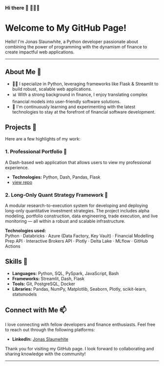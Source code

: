 ### Hi there 👋 👨🏻‍💻
# Welcome to My GitHub Page!
Hello! I'm Jonas Slaunwhite, a Python developer passionate about combining the power of programming with the dynamism of finance to create impactful web applications.
<!--
![https://github.com/jb-s01/jb-s01/assets/pixel%art%robot.png](https://github.com/jb-s01/jb-s01/blob/main/pixel%20art%20robot.png)
-->
<!--
**jb-s01/jb-s01** is a ✨ _special_ ✨ repository because its `README.md` (this file) appears on your GitHub profile.

Here are some ideas to get you started:

- 🔭 I’m currently working on ...
- 🌱 I’m currently learning ...
- 👯 I’m looking to collaborate on ...
- 🤔 I’m looking for help with ...
- 💬 Ask me about ...
- 📫 How to reach me: ...
- 😄 Pronouns: ...
- ⚡ Fun fact: ...
-->

---

## About Me 💬

- 👨‍💻 I specialize in Python, leveraging frameworks like Flask & Streamlit to build robust, scalable web applications.
- 📊 With a strong background in finance, I enjoy translating complex financial models into user-friendly software solutions.
- 🔄 I'm continuously learning and experimenting with the latest technologies to stay at the forefront of financial software development.


## Projects 🔭

Here are a few highlights of my work:
### 1. **Professional Portfolio** 🚧
A Dash-based web application that allows users to view my professional experience.
- **Technologies:** Python, Dash, Pandas, Flask
- [view repo](https://github.com/jb-s01/portfolio)
  
### 2. **Long-Only Quant Strategy Framework** 🚧

A modular research-to-execution system for developing and deploying long-only quantitative investment strategies. The project includes alpha modeling, portfolio construction, data engineering, trade execution, and live monitoring — all within a robust and scalable infrastructure.

**Technologies used:**  
Python · Databricks · Azure (Data Factory, Key Vault) · Financial Modelling Prep API · Interactive Brokers API · Plotly · Delta Lake · MLflow · GitHub Actions

## Skills 🌱

- **Languages:** Python, SQL, PySpark, JavaScript, Bash
- **Frameworks:** Streamlit, Dash, Flask
- **Tools:** Git, PostgreSQL, Docker
- **Libraries:** Pandas, NumPy, Matplotlib, Seaborn, Plotly, scikit-learn, statsmodels

## Connect with Me 📫

I love connecting with fellow developers and finance enthusiasts. Feel free to reach out through the following platforms:

- **LinkedIn:** [Jonas Slaunwhite](https://www.linkedin.com/in/jbslaunwhite/)


Thank you for visiting my GitHub page. I look forward to collaborating and sharing knowledge with the community!

---

